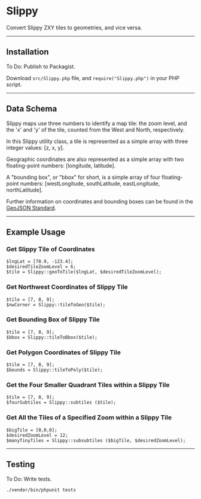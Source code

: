 # Slippy

Convert Slippy ZXY tiles to geometries, and vice versa.

---

## Installation

To Do: Publish to Packagist.

Download `src/Slippy.php` file, and `require("Slippy.php")` in your PHP script.

---

## Data Schema

Slippy maps use three numbers to identify a map tile: the zoom level, and the 'x' and 'y' of the tile, counted from the West and North, respectively.

In this Slippy utility class, a tile is represented as a simple array with three integer values: [z, x, y].

Geographic coordinates are also represented as a simple array with two floating-point numbers: [longitude, latitude].

A "bounding box", or "bbox" for short, is a simple array of four floating-point numbers: [westLongitude, southLatitude, eastLongitude, northLatitude].

Further information on coordinates and bounding boxes can be found in the [GeoJSON Standard](https://tools.ietf.org/html/rfc7946).

---

## Example Usage

### Get Slippy Tile of Coordinates

```
$lngLat = [78.9, -123.4];
$desiredTileZoomLevel = 6;
$tile = Slippy::geoToTile($lngLat, $desiredTileZoomLevel);
```

### Get Northwest Coordinates of Slippy Tile

```
$tile = [7, 8, 9];
$nwCorner = Slippy::tileToGeo($tile);
```

### Get Bounding Box of Slippy Tile

```
$tile = [7, 8, 9];
$bbox = Slippy::tileToBbox($tile);
```

### Get Polygon Coordinates of Slippy Tile

```
$tile = [7, 8, 9];
$bounds = Slippy::tileToPoly($tile);
```

### Get the Four Smaller Quadrant Tiles within a Slippy Tile

```
$tile = [7, 8, 9];
$fourSubtiles = Slippy::subtiles ($tile);
```

### Get All the Tiles of a Specified Zoom within a Slippy Tile

```
$bigTile = [0,0,0];
$desiredZoomLevel = 12;
$manyTinyTiles = Slippy::subsubtiles ($bigTile, $desiredZoomLevel);
```

---

## Testing

To Do: Write tests.

```
./vendor/bin/phpunit tests
```
